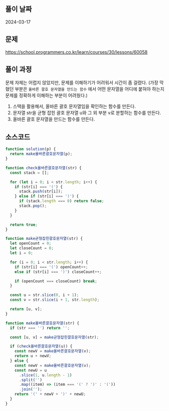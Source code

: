 ## 풀이 날짜

2024-03-17

## 문제

https://school.programmers.co.kr/learn/courses/30/lessons/60058

## 풀이 과정

문제 자체는 어렵지 않았지만, 문제를 이해하기가 어려워서 시간이 좀 걸렸다.
(가장 막혔던 부분은 `올바른 괄호 문자열을 만드는 함수` 에서 어떤 문자열을 어디에 붙혀야 하는지 문제를 정확하게 이해하는 부분이 어려웠다.)

1. 스택을 활용해서, 올바른 괄호 문자열임을 확인하는 함수를 만든다.
2. 문자열 str을 균형 잡힌 괄호 문자열 u와 그 외 부분 v로 분할하는 함수를 만든다.
3. 올바른 괄호 문자열을 만드는 함수를 만든다.

## 소스코드

```js
function solution(p) {
  return make올바른괄호문자열(p);
}

function check올바른괄호문자열(str) {
  const stack = [];

  for (let i = 0; i < str.length; i++) {
    if (str[i] === '(') {
      stack.push(str[i]);
    } else if (str[i] === ')') {
      if (stack.length === 0) return false;
      stack.pop();
    }
  }

  return true;
}

function make균형잡힌괄호문자열(str) {
  let openCount = 0;
  let closeCount = 0;
  let i = 0;

  for (i = 0; i < str.length; i++) {
    if (str[i] === '(') openCount++;
    else if (str[i] === ')') closeCount++;

    if (openCount === closeCount) break;
  }

  const u = str.slice(0, i + 1);
  const v = str.slice(i + 1, str.length);

  return [u, v];
}

function make올바른괄호문자열(str) {
  if (str === '') return '';

  const [u, v] = make균형잡힌괄호문자열(str);

  if (check올바른괄호문자열(u)) {
    const newV = make올바른괄호문자열(v);
    return u + newV;
  } else {
    const newV = make올바른괄호문자열(v);
    const newU = u
      .slice(1, u.length - 1)
      .split('')
      .map((item) => (item === '(' ? ')' : '('))
      .join('');
    return '(' + newV + ')' + newU;
  }
}
```
